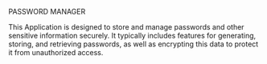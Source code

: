 PASSWORD MANAGER

This Application is designed to store and manage passwords and other sensitive information securely. 
It typically includes features for generating, storing, and retrieving passwords, as well as encrypting 
this data to protect it from unauthorized access.
